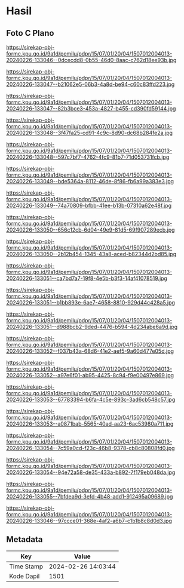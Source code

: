 # Hasil

## Foto C Plano

https://sirekap-obj-formc.kpu.go.id/9a1d/pemilu/pdpr/15/07/01/20/04/1507012004013-20240226-133046--0dcecdd8-0b55-46d0-8aac-c762d18ee93b.jpg

https://sirekap-obj-formc.kpu.go.id/9a1d/pemilu/pdpr/15/07/01/20/04/1507012004013-20240226-133047--b21062e5-06b3-4a8d-be94-c60c83ffd223.jpg

https://sirekap-obj-formc.kpu.go.id/9a1d/pemilu/pdpr/15/07/01/20/04/1507012004013-20240226-133047--82b3bce3-453a-4827-b455-cd390fd59144.jpg

https://sirekap-obj-formc.kpu.go.id/9a1d/pemilu/pdpr/15/07/01/20/04/1507012004013-20240226-133048--3f47fa25-cd91-4c9c-8d90-dc68b284fe2a.jpg

https://sirekap-obj-formc.kpu.go.id/9a1d/pemilu/pdpr/15/07/01/20/04/1507012004013-20240226-133048--597c7bf7-4762-4fc9-81b7-71d053731fcb.jpg

https://sirekap-obj-formc.kpu.go.id/9a1d/pemilu/pdpr/15/07/01/20/04/1507012004013-20240226-133049--bde5364a-8112-46de-8f86-fb6a99a383e3.jpg

https://sirekap-obj-formc.kpu.go.id/9a1d/pemilu/pdpr/15/07/01/20/04/1507012004013-20240226-133049--74a70809-bfbb-41ee-b13b-07310a62e48f.jpg

https://sirekap-obj-formc.kpu.go.id/9a1d/pemilu/pdpr/15/07/01/20/04/1507012004013-20240226-133050--656c12cb-6d04-49e9-81d5-69f907289ecb.jpg

https://sirekap-obj-formc.kpu.go.id/9a1d/pemilu/pdpr/15/07/01/20/04/1507012004013-20240226-133050--2b12b454-1345-43a8-aced-b82344d2bd85.jpg

https://sirekap-obj-formc.kpu.go.id/9a1d/pemilu/pdpr/15/07/01/20/04/1507012004013-20240226-133051--ca7bd7a7-19f8-4e5b-b3f3-14af41078519.jpg

https://sirekap-obj-formc.kpu.go.id/9a1d/pemilu/pdpr/15/07/01/20/04/1507012004013-20240226-133051--b1bb893e-6ae7-4658-8810-929d44c428a5.jpg

https://sirekap-obj-formc.kpu.go.id/9a1d/pemilu/pdpr/15/07/01/20/04/1507012004013-20240226-133051--d988bcb2-9ded-4476-b594-4d234abe6a9d.jpg

https://sirekap-obj-formc.kpu.go.id/9a1d/pemilu/pdpr/15/07/01/20/04/1507012004013-20240226-133052--f037b43a-68d6-41e2-aef5-9a60d477e05d.jpg

https://sirekap-obj-formc.kpu.go.id/9a1d/pemilu/pdpr/15/07/01/20/04/1507012004013-20240226-133052--a97e6f01-ab95-4425-8c94-f9e00497e869.jpg

https://sirekap-obj-formc.kpu.go.id/9a1d/pemilu/pdpr/15/07/01/20/04/1507012004013-20240226-133053--67783394-b6fa-4c5e-893c-3ad6cb548c57.jpg

https://sirekap-obj-formc.kpu.go.id/9a1d/pemilu/pdpr/15/07/01/20/04/1507012004013-20240226-133053--a0871bab-5565-40ad-aa23-6ac53980a711.jpg

https://sirekap-obj-formc.kpu.go.id/9a1d/pemilu/pdpr/15/07/01/20/04/1507012004013-20240226-133054--7c59a0cd-f23c-46b8-9378-cb8c80808fd0.jpg

https://sirekap-obj-formc.kpu.go.id/9a1d/pemilu/pdpr/15/07/01/20/04/1507012004013-20240226-133054--94e72a58-de35-433a-b892-7f179eb048da.jpg

https://sirekap-obj-formc.kpu.go.id/9a1d/pemilu/pdpr/15/07/01/20/04/1507012004013-20240226-133055--7bfdea9d-3efd-4b48-add1-912495a09689.jpg

https://sirekap-obj-formc.kpu.go.id/9a1d/pemilu/pdpr/15/07/01/20/04/1507012004013-20240226-133046--97ccce01-368e-4af2-a6b7-c1b1b8c8d0d3.jpg


## Metadata

| Key        | Value               |
| ---------- | ------------------- |
| Time Stamp | 2024-02-26 14:03:44 |
| Kode Dapil | 1501                |



